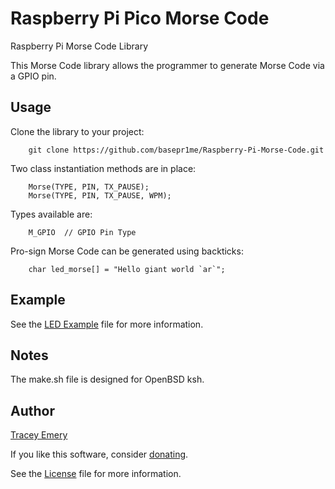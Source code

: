# Raspberry Pi Pico Morse Code

Raspberry Pi Morse Code Library

This Morse Code library allows the programmer to generate Morse Code via a GPIO
pin.

Usage
-----

Clone the library to your project:

		git clone https://github.com/basepr1me/Raspberry-Pi-Morse-Code.git

Two class instantiation methods are in place:

		Morse(TYPE, PIN, TX_PAUSE);
		Morse(TYPE, PIN, TX_PAUSE, WPM);

Types available are:
		
		M_GPIO	// GPIO Pin Type

Pro-sign Morse Code can be generated using backticks:

		char led_morse[] = "Hello giant world `ar`";

Example
-------

See the [LED Example](morse.cpp) file for more information.

Notes
-----

The make.sh file is designed for OpenBSD ksh.

Author
------

[Tracey Emery](https://github.com/basepr1me/)

If you like this software, consider [donating](https://k7tle.com/?donate=1).

See the [License](LICENSE.md) file for more information.
